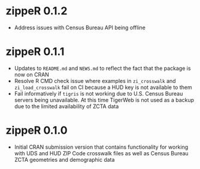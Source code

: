 # zippeR 0.1.2

* Address issues with Census Bureau API being offline

# zippeR 0.1.1

* Updates to `README.md` and `NEWS.md` to reflect the fact that the package is now on CRAN
* Resolve R CMD check issue where examples in `zi_crosswalk` and `zi_load_crosswalk` fail on CI because a HUD key is not available to them
* Fail informatively if `tigris` is not working due to U.S. Census Bureau servers being unavailable. At this time TigerWeb is not used as a backup due to the limited availability of ZCTA data

# zippeR 0.1.0

* Initial CRAN submission version that contains functionality for working with UDS and HUD ZIP Code crosswalk files as well as Census Bureau ZCTA geometries and demographic data
